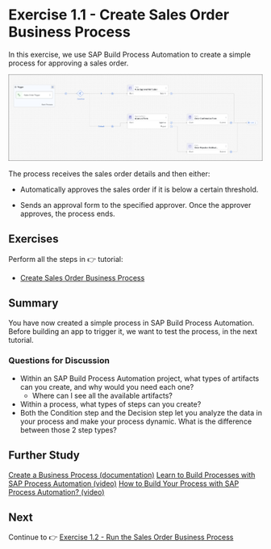 # Exercise 1.1 - Create Sales Order Business Process 

In this exercise, we use SAP Build Process Automation to create a simple process for approving a sales order.

![Process](../../../images/ex1.1/process.png)

The process receives the sales order details and then either:

- Automatically approves the sales order if it is below a certain threshold.
  
- Sends an approval form to the specified approver. Once the approver approves, the process ends. 

## Exercises

Perform all the steps in 👉 tutorial: 

- [Create Sales Order Business Process](https://developers.sap.com/tutorials/spa-academy-salesorder.html)


## Summary

You have now created a simple process in SAP Build Process Automation. Before building an app to trigger it, we want to test the process, in the next tutorial.


### Questions for Discussion

- Within an SAP Build Process Automation project, what types of artifacts can you create, and why would you need each one?
  - Where can I see all the available artifacts?
- Within a process, what types of steps can you create?
- Both the Condition step and the Decision step let you analyze the data in your process and make your process dynamic. What is the difference between those 2 step types?


## Further Study

[Create a Business Process (documentation)](https://help.sap.com/docs/PROCESS_AUTOMATION/a331c4ef0a9d48a89c779fd449c022e7/c476794dec4f4f91b0901486b622c7de.html)
[Learn to Build Processes with SAP Process Automation (video)](https://www.youtube.com/watch?v=s9bxCLPa-zI)
[How to Build Your Process with SAP Process Automation? (video)](https://www.youtube.com/watch?v=GrI4noyaoSY&list=PLuwTe-PeCFmmTB110dSw0_do0bCdkn_Dm&index=2)


## Next

Continue to 👉 [Exercise 1.2 - Run the Sales Order Business Process](../ex1.2/README.md)
